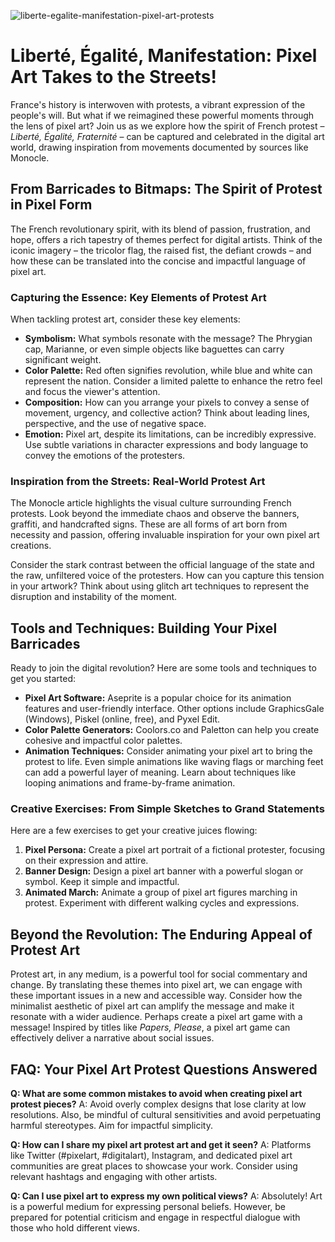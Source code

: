 ![liberte-egalite-manifestation-pixel-art-protests](https://images.pexels.com/photos/30576165/pexels-photo-30576165.jpeg?auto=compress&cs=tinysrgb&fit=crop&h=627&w=1200)

# Liberté, Égalité, Manifestation: Pixel Art Takes to the Streets!

France's history is interwoven with protests, a vibrant expression of the people's will. But what if we reimagined these powerful moments through the lens of pixel art? Join us as we explore how the spirit of French protest – *Liberté, Égalité, Fraternité* – can be captured and celebrated in the digital art world, drawing inspiration from movements documented by sources like Monocle.

## From Barricades to Bitmaps: The Spirit of Protest in Pixel Form

The French revolutionary spirit, with its blend of passion, frustration, and hope, offers a rich tapestry of themes perfect for digital artists. Think of the iconic imagery – the tricolor flag, the raised fist, the defiant crowds – and how these can be translated into the concise and impactful language of pixel art.

### Capturing the Essence: Key Elements of Protest Art

When tackling protest art, consider these key elements:

*   **Symbolism:** What symbols resonate with the message? The Phrygian cap, Marianne, or even simple objects like baguettes can carry significant weight.
*   **Color Palette:** Red often signifies revolution, while blue and white can represent the nation. Consider a limited palette to enhance the retro feel and focus the viewer's attention.
*   **Composition:** How can you arrange your pixels to convey a sense of movement, urgency, and collective action? Think about leading lines, perspective, and the use of negative space.
*   **Emotion:** Pixel art, despite its limitations, can be incredibly expressive. Use subtle variations in character expressions and body language to convey the emotions of the protesters.

### Inspiration from the Streets: Real-World Protest Art

The Monocle article highlights the visual culture surrounding French protests. Look beyond the immediate chaos and observe the banners, graffiti, and handcrafted signs. These are all forms of art born from necessity and passion, offering invaluable inspiration for your own pixel art creations.

Consider the stark contrast between the official language of the state and the raw, unfiltered voice of the protesters. How can you capture this tension in your artwork? Think about using glitch art techniques to represent the disruption and instability of the moment.

## Tools and Techniques: Building Your Pixel Barricades

Ready to join the digital revolution? Here are some tools and techniques to get you started:

*   **Pixel Art Software:** Aseprite is a popular choice for its animation features and user-friendly interface. Other options include GraphicsGale (Windows), Piskel (online, free), and Pyxel Edit.
*   **Color Palette Generators:** Coolors.co and Paletton can help you create cohesive and impactful color palettes.
*   **Animation Techniques:** Consider animating your pixel art to bring the protest to life. Even simple animations like waving flags or marching feet can add a powerful layer of meaning. Learn about techniques like looping animations and frame-by-frame animation.

### Creative Exercises: From Simple Sketches to Grand Statements

Here are a few exercises to get your creative juices flowing:

1.  **Pixel Persona:** Create a pixel art portrait of a fictional protester, focusing on their expression and attire.
2.  **Banner Design:** Design a pixel art banner with a powerful slogan or symbol. Keep it simple and impactful.
3.  **Animated March:** Animate a group of pixel art figures marching in protest. Experiment with different walking cycles and expressions.

## Beyond the Revolution: The Enduring Appeal of Protest Art

Protest art, in any medium, is a powerful tool for social commentary and change. By translating these themes into pixel art, we can engage with these important issues in a new and accessible way. Consider how the minimalist aesthetic of pixel art can amplify the message and make it resonate with a wider audience. Perhaps create a pixel art game with a message! Inspired by titles like *Papers, Please*, a pixel art game can effectively deliver a narrative about social issues.

## FAQ: Your Pixel Art Protest Questions Answered

**Q: What are some common mistakes to avoid when creating pixel art protest pieces?**
A: Avoid overly complex designs that lose clarity at low resolutions. Also, be mindful of cultural sensitivities and avoid perpetuating harmful stereotypes. Aim for impactful simplicity.

**Q: How can I share my pixel art protest art and get it seen?**
A: Platforms like Twitter (#pixelart, #digitalart), Instagram, and dedicated pixel art communities are great places to showcase your work. Consider using relevant hashtags and engaging with other artists.

**Q: Can I use pixel art to express my own political views?**
A: Absolutely! Art is a powerful medium for expressing personal beliefs. However, be prepared for potential criticism and engage in respectful dialogue with those who hold different views.
